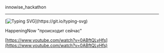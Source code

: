 
innowise_hackathon
_________________________________________________________________
[![Typing SVG](https://readme-typing-svg.herokuapp.com?color=%2336BCF7&lines=Quantum+Coders+!)](https://git.io/typing-svg)  


 HappeningNow  "происходит сейчас"












[https://www.youtube.com/watch?v=0ABftQLyHfs](https://www.youtube.com/watch?v=0ABftQLyHfs)























